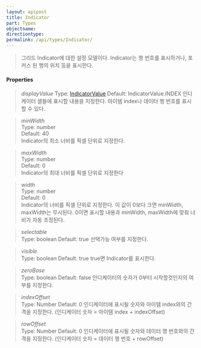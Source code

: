 ```yaml
---
layout: apipost
title: Indicator
part: Types
objectname: 
directiontype: 
permalink: /api/types/Indicator/
---
```



> 그리드 Indicator에 대한 설정 모델이다. Indicator는 행 번호를 표시하거나, 포커스 된 행의 위치 등을 표시한다.

#### Properties

> *displayValue*
> Type: [IndicatorValue](/api/types/) 
> Default: IndicatorValue.INDEX 
> 인디케이터 셀들에 표시할 내용을 지정한다. 아이템 index나 데이터 행 번호를 표시할 수 있다. 

> *minWidth*    
> Type: number  
> Default: 40  
> Indicator의 최소 너비를 픽셀 단위로 지정한다. 

> *maxWidth*    
> Type: number  
> Default: 0   
> Indicator의 최대 너비를 픽셀 단위로 지정한다  

> *width*        
> Type: number  
> Default: 0   
> Indicator의 너비를 픽셀 단위로 지정한다. 이 값이 0보다 크면 minWidth, maxWidth는 무시된다. 0이면 표시할 내용과 minWidth, maxWidth에 맞춰 너비가 자동 조정된다. 

> *selectable*     
> Type: boolean 
> Default: true 
> 선택가능 여부를 지정한다.

> *visible*     
> Type: boolean 
> Default: true 
> true면 Indicator를 표시한다. 

> *zeroBase*     
> Type: boolean 
> Default: false 
> 인디케이터의 숫자가 0부터 시작할것인지의 여부를 지정한다.

> *indexOffset*     
> Type: Number
> Default: 0
> 인디케이터에 표시될 숫자와 아이템 index와의 간격을 지정한다. (인디케이터 숫자 = 아이템 index + indexOffset)

> *rowOffset*     
> Type: Number
> Default: 0
> 인디케이터에 표시될 숫자와 데이터 행 번호와의 간격을 지정한다. (인디케이터 숫자 = 데이터 행 번호 + rowOffset)

